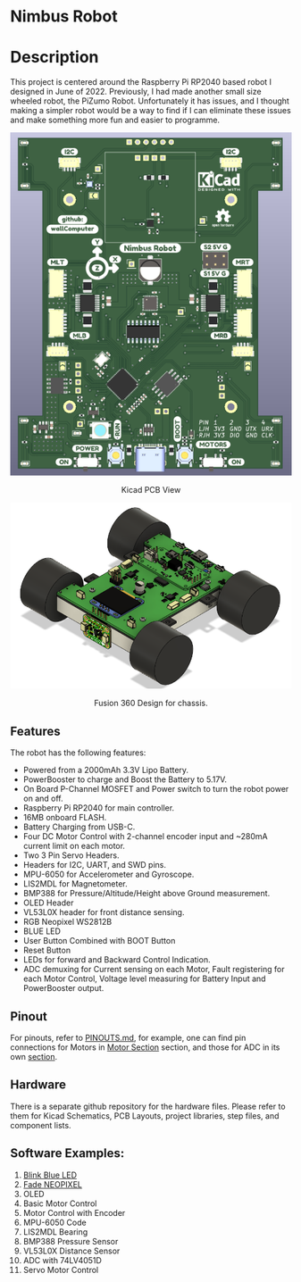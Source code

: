 # Nimbus Robot 

# Description
This project is centered around the Raspberry Pi RP2040 based robot I designed in June of 2022. 
Previously, I had made another small size wheeled robot, the PiZumo Robot. Unfortunately it has issues, and I thought making a simpler robot would be a way to find if I can eliminate these issues and make something more fun and easier to programme.

<p align = "center">
<img src = "images/PCB-View.png">
</p>
<p align = "center">
Kicad PCB View
</p>
<p align = "center">
<img src = "images/Fusion-360-View.png">
</p>
<p align = "center">
Fusion 360 Design for chassis.
</p>

## Features
The robot has the following features:

- Powered from a 2000mAh 3.3V Lipo Battery.
- PowerBooster to charge and Boost the Battery to 5.17V.
- On Board P-Channel MOSFET and Power switch to turn the robot power on and off.
- Raspberry Pi RP2040 for main controller.
- 16MB onboard FLASH.
- Battery Charging from USB-C. 
- Four DC Motor Control with 2-channel encoder input and ~280mA current limit on each motor. 
- Two 3 Pin Servo Headers.
- Headers for I2C, UART, and SWD pins.
- MPU-6050 for Accelerometer and Gyroscope.
- LIS2MDL for Magnetometer.
- BMP388 for Pressure/Altitude/Height above Ground measurement.
- OLED Header
- VL53L0X header for front distance sensing.
- RGB Neopixel WS2812B
- BLUE LED
- User Button Combined with BOOT Button
- Reset Button
- LEDs for forward and Backward Control Indication.
- ADC demuxing for Current sensing on each Motor, Fault registering for each Motor Control, Voltage level measuring for Battery Input and PowerBooster output.

## Pinout
For pinouts, refer to [PINOUTS.md](PINOUTS.md), for example, one can find pin connections for Motors in [Motor Section](PINOUTS.md#motor-connections) section, and those for ADC in its own [section](PINOUTS.md#adc).

## Hardware 
There is a separate github repository for the hardware files. Please refer to them for Kicad Schematics, PCB Layouts, project libraries, step files, and component lists.

## Software Examples:
1. [Blink Blue LED](example1_BLUE_LED/README.md)
2. [Fade NEOPIXEL](example2_NEOPIXEL/README.md)
3. OLED
4. Basic Motor Control
5. Motor Control with Encoder
6. MPU-6050 Code
7. LIS2MDL Bearing
8. BMP388 Pressure Sensor
9. VL53L0X Distance Sensor
10. ADC with 74LV4051D
11. Servo Motor Control